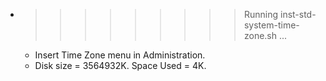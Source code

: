 * >>>>>>>>> Running inst-std-system-time-zone.sh ...
  * Insert Time Zone menu in Administration.
  * Disk size = 3564932K. Space Used = 4K.
